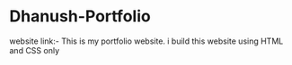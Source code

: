 # Dhanush-Portfolio
website link:- 
This is my portfolio website. i build this website using HTML and CSS only

